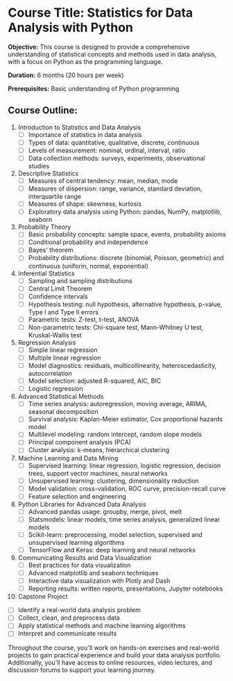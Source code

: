 # Course Title: Statistics for Data Analysis with Python

**Objective:** This course is designed to provide a comprehensive understanding of statistical concepts and methods used in data analysis, with a focus on Python as the programming language.

**Duration:** 6 months (20 hours per week)

**Prerequisites:** Basic understanding of Python programming

## Course Outline:

1. Introduction to Statistics and Data Analysis
   - [ ] Importance of statistics in data analysis
   - [ ] Types of data: quantitative, qualitative, discrete, continuous
   - [ ] Levels of measurement: nominal, ordinal, interval, ratio
   - [ ] Data collection methods: surveys, experiments, observational studies

2. Descriptive Statistics
   - [ ] Measures of central tendency: mean, median, mode
   - [ ] Measures of dispersion: range, variance, standard deviation, interquartile range
   - [ ] Measures of shape: skewness, kurtosis
   - [ ] Exploratory data analysis using Python: pandas, NumPy, matplotlib, seaborn

3. Probability Theory
   - [ ] Basic probability concepts: sample space, events, probability axioms
   - [ ] Conditional probability and independence
   - [ ] Bayes' theorem
   - [ ] Probability distributions: discrete (binomial, Poisson, geometric) and continuous (uniform, normal, exponential)

4. Inferential Statistics
   - [ ] Sampling and sampling distributions
   - [ ] Central Limit Theorem
   - [ ] Confidence intervals
   - [ ] Hypothesis testing: null hypothesis, alternative hypothesis, p-value, Type I and Type II errors
   - [ ] Parametric tests: Z-test, t-test, ANOVA
   - [ ] Non-parametric tests: Chi-square test, Mann-Whitney U test, Kruskal-Wallis test

5. Regression Analysis
   - [ ] Simple linear regression
   - [ ] Multiple linear regression
   - [ ] Model diagnostics: residuals, multicollinearity, heteroscedasticity, autocorrelation
   - [ ] Model selection: adjusted R-squared, AIC, BIC
   - [ ] Logistic regression

6. Advanced Statistical Methods
   - [ ] Time series analysis: autoregression, moving average, ARIMA, seasonal decomposition
   - [ ] Survival analysis: Kaplan-Meier estimator, Cox proportional hazards model
   - [ ] Multilevel modeling: random intercept, random slope models
   - [ ] Principal component analysis (PCA)
   - [ ] Cluster analysis: k-means, hierarchical clustering

7. Machine Learning and Data Mining
   - [ ] Supervised learning: linear regression, logistic regression, decision trees, support vector machines, neural networks
   - [ ] Unsupervised learning: clustering, dimensionality reduction
   - [ ] Model validation: cross-validation, ROC curve, precision-recall curve
   - [ ] Feature selection and engineering

8. Python Libraries for Advanced Data Analysis
   - [ ] Advanced pandas usage: groupby, merge, pivot, melt
   - [ ] Statsmodels: linear models, time series analysis, generalized linear models
   - [ ] Scikit-learn: preprocessing, model selection, supervised and unsupervised learning algorithms
   - [ ] TensorFlow and Keras: deep learning and neural networks

9. Communicating Results and Data Visualization
   - [ ] Best practices for data visualization
   - [ ] Advanced matplotlib and seaborn techniques
   - [ ] Interactive data visualization with Plotly and Dash
   - [ ] Reporting results: written reports, presentations, Jupyter notebooks

10. Capstone Project
   - [ ] Identify a real-world data analysis problem
   - [ ] Collect, clean, and preprocess data
   - [ ] Apply statistical methods and machine learning algorithms
   - [ ] Interpret and communicate results

Throughout the course, you'll work on hands-on exercises and real-world projects to gain practical experience and build your data analysis portfolio. Additionally, you'll have access to online resources, video lectures, and discussion forums to support your learning journey.

